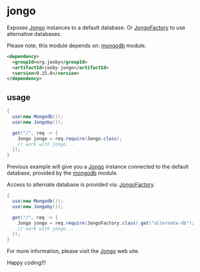 # jongo
Exposes [Jongo](http://jongo.org) instances to a default database. Or [JongoFactory](/apidocs/mongodb/JongoFactory.html) to use alternative databases.

Please note, this module depends on: [mongodb](https://github.com/jooby-project/jooby/tree/master/jooby-mongodb) module.

```xml
<dependency>
  <groupId>org.jooby</groupId>
  <artifactId>jooby-jongo</artifactId>
  <version>0.15.0</version>
</dependency>
```

## usage

```java
{
  use(new Mongodb());
  use(new Jongoby());

  get("/", req -> {
    Jongo jongo = req.require(Jongo.class);
    // work with jongo...
  });
}
```

Previous example will give you a [Jongo](http://jongo.org) instance connected to the default database, provided by the [mongodb](https://github.com/jooby-project/jooby/tree/master/jooby-mongodb)  module.

Access to alternate database is provided via: [JongoFactory](/apidocs/mongodb/JongoFactory.html).

```java
{
  use(new Mongodb());
  use(new Jongoby());

  get("/", req -> {
    Jongo jongo = req.require(JongoFactory.class).get("alternate-db");
    // work with jongo...
  });
}
```

For more information, please visit the [Jongo](http://jongo.org) web site.

Happy coding!!!
